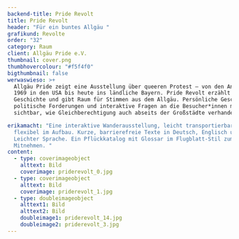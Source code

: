 ```yaml
---
backend-title: Pride Revolt
title: Pride Revolt
header: "Für ein buntes Allgäu "
grafikund: Revolte
order: "32"
category: Raum
client: Allgäu Pride e.V.
thumbnail: cover.png
thumbhovercolour: "#f5f4f0"
bigthumbnail: false
werwaswieso: >+
  Allgäu Pride zeigt eine Ausstellung über queeren Protest – von den Anfängen
  1969 in den USA bis heute ins ländliche Bayern. Pride Revolt erzählt queere
  Geschichte und gibt Raum für Stimmen aus dem Allgäu. Persönliche Geschichten,
  politische Forderungen und interaktive Fragen an die Besucher*innen machen
  sichtbar, wie Gleichberechtigung auch abseits der Großstädte verhandelt wird.

erikamacht: "Eine interaktive Wanderausstellung, leicht transportierbar und
  flexibel im Aufbau. Kurze, barrierefreie Texte in Deutsch, Englisch und
  Leichter Sprache. Ein Pflückkatalog mit Glossar im Flugblatt-Stil zum
  Mitnehmen. "
content:
  - type: coverimageobject
    alttext: Bild
    coverimage: priderevolt_0.jpg
  - type: coverimageobject
    alttext: Bild
    coverimage: priderevolt_1.jpg
  - type: doubleimageobject
    alttext1: Bild
    alttext2: Bild
    doubleimage1: priderevolt_14.jpg
    doubleimage2: priderevolt_3.jpg
---
```

